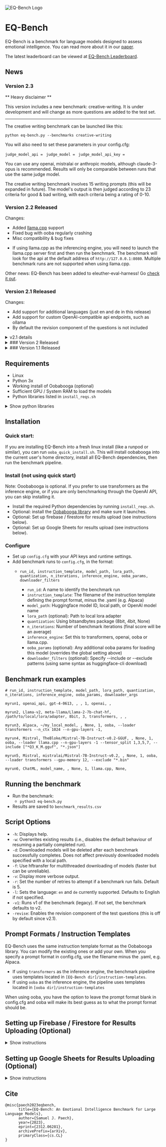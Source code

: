 ![EQ-Bench Logo](./images/eqbench_logo_sml.png)

# EQ-Bench

EQ-Bench is a benchmark for language models designed to assess emotional intelligence. You can read more about it in our [paper](https://arxiv.org/abs/2312.06281).

The latest leaderboard can be viewed at [EQ-Bench Leaderboard](https://eqbench.com).

## News

### Version 2.3

** Heavy disclaimer **

This version includes a new benchmark: creative-writing. It is under development and will change as more questions are added to the test set.

**********************

The creative writing benchmark can be launched like this: 

`python eq-bench.py --benchmarks creative-writing`

You will also need to set these parameters in your config.cfg:

`judge_model_api = `
`judge_model = `
`judge_model_api_key = `

You can use any openai, mistralai or anthropic models, although claude-3-opus is recommended. Results will only be comparable between runs that use the same judge model.

The creative writing benchmark involves 15 writing prompts (this will be expanded in future). The model's output is then judged according to 23 criteria for good & bad writing, with each criteria being a rating of 0-10.

### Version 2.2 Released

Changes:

- Added [llama.cpp](https://github.com/ggerganov/llama.cpp) support
- Fixed bug with ooba regularly crashing
- Misc compatibility & bug fixes

* If using llama.cpp as the inferencing engine, you will need to launch the llama.cpp server first and then run the benchmark. The benchmark will look for the api at the default address of `http://127.0.0.1:8080`. Multiple benchmark runs are not supported when using llama.cpp.

Other news: EQ-Bench has been added to eleuther-eval-harness! Go [check it out](https://github.com/EleutherAI/lm-evaluation-harness).

### Version 2.1 Released

Changes:

- Add support for additional languages (just en and de in this release)
- Add support for custom OpenAI-compatible api endpoints, such as ollama
- By default the revision component of the questions is not included

<details>
<summary>v2.1 details</summary>

### DE Support

German language support was kindly added by [CrispStrobe](https://github.com/CrispStrobe). The prompts were translated by GPT-4. You can expect the scores using the German version to be slightly lower than the English version, assuming the model's language competency for each is equal.

### Revision Component

After collecting a lot of data from v2, it's clear that the revision component has a mostly negative effect. Only 8% of the time does it improve the score, and on average the revised score is 2.95% lower than the first pass score. Since we choose the highest of the first pass vs revised aggregate scores, the revision component is rarely affecting the overall score.

Since revising requires significantly more inference, we opt to set it off by default. You can still enable it with the `-revise` argument. The upshot of disabling revision is that the benchmark is now much cheaper/faster to run, and the prompts are a little less complex. This change should have a negligible effect on scores.

</details>

<details>
<summary>### Version 2 Released</summary>

V2 of EQ-Bench contains 171 questions (compared to 60 in v1) and a new system for scoring. It is better able to discriminate performance differences between models. V2 is less subject to variance caused by perturbations (e.g. temp, sampler, quantisation, prompt format, system message). Also added is the ability to upload results to firebase.

We encourage you to move to v2, and to note which version you are using (EQ-Bench v1 or EQ-Bench v2) when publishing results to avoid confusion.

NOTE: V1 scores are not directly comparable to v2 scores.

<details>
<summary>More v2 details</summary>

Version 2 of the benchmark brings three major changes:

1. Increased the number of test questions from 60 to 171.
2. Changed the scoring system from _normalised_ to _full scale_.
3. Uploading results to firebase.

### Known issues:

- When using oobabooga as the inferencing engine, the api plugin stops responding after approx. 30 queries. This is handled by the benchmark pipeline by the query timing out (according to the value set in config.cfg), and then reloading ooba. The cause is unknown at this stage; the benchmark should however still complete.

### Score sensitivity to perturbations

Originally 200 dialogues were generated for the test set, of which 60 of the best (most coherent & challenging) were selected for v1 of the benchmark. We had initially established very low variance between runs of the v1 benchmark, when holding all parameters the same. However it has become apparent that minor perturbations to the model or inferencing parameters can cause score variance beyond what is explained by the actual change in performance.

Traditional multiple choice tests are less prone to this kind of variance because these perturbations are unlikely to change an answer from "A" to "B". In contrast, EQ-Bench questions require a subjective prediction of emotional intensity on a range of 0-10. Small perturbations to the model or inferencing params can produce significantly different numerical predictions. This is a source of noise that can be mitigated by increasing the number of questions. So for v2 we opted to expand the test set to 171 out of the originally generated 200.

We tested v1 against v2 for a number of models, while controlling a range of parameters (temp, sampler, quantisation, prompt format, system message). We find v2 scores to be significantly more stable to perturbations to these variables, and so we expect the scores to be more closely representative of the true performance of the model.

### Scoring system changes

In v1 of EQ-Bench we elected to normalise the four emotional intensity ratings in each question to sum to 10. The reasoning for this was that different subjects might have different ideas about, for example, what constitutes a _10_ rating. Given the subjectivity here, multiple perspectives can be valid.

A systematic bias in how the subject rates emotional intensity might correlate with a similar systematic bias in the creators of the reference answers, resulting in an artificially inflated score. So to eliminate this issue we normalised both the reference answer and the subject answer so that we are only comparing the _relative_ intensity of each emotion.

This seemed like a good idea at the time, however normalising in this way is far from a perfect solution. It handles certain edge cases poorly, and several models benchmarked with numbers that were significant outliers compared to other major benchmarks (E.g. Mixtral 8x7 produced unusually low scores). In addition, normalising the answers means we are losing the ability to assess the model's ability to make reasonable predictions about the absolute intensity of emotions.

In v2 we opted for a different approach: We still calculate the score by computing the difference from the reference answer, however, we no longer normalise the values. To mitigate the subjective nature of rating emotional intensity, we scale down smaller differences (differences between 1-4 from reference) on a curve. Differences from 5 to 10 are counted 1:1.

The result of these changes is better discriminative ability of the benchmark, and generally slightly higher scores compared to v1. As with v1, the score baseline is calibrated so that a score of 0 corresponds to answering randomly, and a score of 100 matches the reference answers exactly.

</details>

</details>

<details>
<summary>### Version 1.1 Released</summary>

This version adds support for Oobabooga. The benchmark pipeline can automatically download each model, launch the model with ooba using the specified parameters, and close the ooba server after the run completes, optionally deleting the model files.

</details>

## Requirements

- Linux
- Python 3x
- Working install of Oobabooga (optional)
- Sufficient GPU / System RAM to load the models
- Python libraries listed in `install_reqs.sh`

<details>
<summary>Show python libraries</summary>

### EQ-bench requirements
- `tqdm`
- `sentencepiece`
- `hf_transfer`
- `openai`
- `scipy`
- `torch`
- `peft`
- `bitsandbytes`
- `transformers` (preferably the latest version installed directly from GitHub: `huggingface/transformers`)
- `trl`
- `accelerate`
- `tensorboardX`
- `huggingface_hub`

### Requirements for QWEN models
- `einops`
- `transformers_stream_generator` (version 0.0.4)
- `deepspeed`
- `tiktoken`
- `flash-attention` (the latest version installed directly from GitHub: `Dao-AILab/flash-attention`)
- `auto-gptq`
- `optimum`

### Requirements for uploading results
- `gspread`
- `oauth2client`
- `firebase_admin`

</details>

## Installation

### Quick start:

If you are installing EQ-Bench into a fresh linux install (like a runpod or similar), you can run `ooba_quick_install.sh`. This will install oobabooga into the current user's home directory, install all EQ-Bench dependencies, then run the benchmark pipeline.

### Install (not using quick start)

Note: Ooobabooga is optional. If you prefer to use transformers as the inference engine, or if you are only benchmarking through the OpenAI API, you can skip installing it.

- Install the required Python dependencies by running `install_reqs.sh`.
- Optional: install the [Oobabooga library](https://github.com/oobabooga/text-generation-webui/tree/main) and make sure it launches.
- Optional: Set up firebase / firestore for results upload (see instructions below).
- Optional: Set up Google Sheets for results upload (see instructions below).

### Configure

- Set up `config.cfg` with your API keys and runtime settings.
- Add benchmark runs to `config.cfg`, in the format:
   - `run_id, instruction_template, model_path, lora_path, quantization, n_iterations, inference_engine, ooba_params, downloader_filters`

      - `run_id`: A name to identify the benchmark run
      - `instruction_template`: The filename of the instruction template defining the prompt format, minus the .yaml (e.g. Alpaca)
      - `model_path`: Huggingface model ID, local path, or OpenAI model name
      - `lora_path` (optional): Path to local lora adapter
      - `quantization`: Using bitsandbytes package (8bit, 4bit, None)
      - `n_iterations`: Number of benchmark iterations (final score will be an average)
      - `inference_engine`: Set this to transformers, openai, ooba or llama.cpp.
      - `ooba_params` (optional): Any additional ooba params for loading this model (overrides the global setting above)
      - `downloader_filters` (optional): Specify --include or --exclude patterns (using same syntax as huggingface-cli download)

## Benchmark run examples

`# run_id, instruction_template, model_path, lora_path, quantization, n_iterations, inference_engine, ooba_params, downloader_args`

`myrun1, openai_api, gpt-4-0613, , , 1, openai, ,`

`myrun2, Llama-v2, meta-llama/Llama-2-7b-chat-hf, /path/to/local/lora/adapter, 8bit, 3, transformers, , ,`

`myrun3, Alpaca, ~/my_local_model, , None, 1, ooba, --loader transformers --n_ctx 1024 --n-gpu-layers -1, `

`myrun4, Mistral, TheBloke/Mistral-7B-Instruct-v0.2-GGUF, , None, 1, ooba, --loader llama.cpp --n-gpu-layers -1 --tensor_split 1,3,5,7, --include ["*Q3_K_M.gguf", "*.json"]`

`myrun5, Mistral, mistralai/Mistral-7B-Instruct-v0.2, , None, 1, ooba, --loader transformers --gpu-memory 12, --exclude "*.bin"`

`myrun6, ChatML, model_name, , None, 1, llama.cpp, None,`

## Running the benchmark

- Run the benchmark:
   - `python3 eq-bench.py`
- Results are saved to `benchmark_results.csv`

## Script Options

- `-h`: Displays help.
- `-w`: Overwrites existing results (i.e., disables the default behaviour of resuming a partially completed run).
- `-d`: Downloaded models will be deleted after each benchmark successfully completes. Does not affect previously downloaded models specified with a local path.
- `-f`: Use hftransfer for multithreaded downloading of models (faster but can be unreliable).
- `-v`: Display more verbose output.
- `-r`: Set the number of retries to attempt if a benchmark run fails. Default is 5.
- `-l`: Sets the language: `en` and `de` currently supported. Defaults to English if not specified.
- `-v1`: Runs v1 of the benchmark (legacy). If not set, the benchmark defaults to v2.
- `-revise`: Enables the revision component of the test questions (this is off by default since v2.1).

## Prompt Formats / Instruction Templates

EQ-Bench uses the same instruction template format as the Oobabooga library. You can modify the existing ones or add your own. When you specify a prompt format in config.cfg, use the filename minus the .yaml, e.g. Alpaca.

- If using `transformers` as the inference engine, the benchmark pipeline uses templates located in `[EQ-Bench dir]/instruction-templates`.
- If using `ooba` as the inference engine, the pipeline uses templates located in `[ooba dir]/instruction-templates`

When using ooba, you have the option to leave the prompt format blank in config.cfg and ooba will make its best guess as to what the prompt format should be.

## Setting up Firebase / Firestore for Results Uploading (Optional)

<details>
  <summary>Show instructions</summary>

1. Create a new firebase project.
2. Create a service account within this project.
3. Generate a new private key, save to `firebase_creds.json` in EQ-Bench root directory.
4. Create a default firestore database in the project.

When EQ-Bench sees `firebase_creds.json` in the EQ-Bench directory, it will upload results to this firestore db when a benchmark run completes.

</details>

## Setting up Google Sheets for Results Uploading (Optional)

<details>
  <summary>Show instructions</summary>
  
1. Create a new Google Sheet.
2. Set the share settings so that anyone with the link can edit.
3. Set google_spreadsheet_url in `config.cfg` to the URL of the sheet you just created.
4. Go to [Google Cloud Console](https://console.cloud.google.com/).
5. Create a new project and ensure it is selected as active in the dropdown at the top of the page.
6. Enable the Google Sheets API for the project:
   - In the search bar, type "sheets"
   - Click Google Sheets API
   - Click `Enable`
7. Create a service account:
   - In the search bar, type "Service accounts" and click the appropriate result
   - Click `+ Create Service Account`
   - Give it a name & id, then click `Create and continue`
   - Grant this service account access: Basic -> Editor
   - Click `Done`
8. Click on the service account, then navigate to Keys -> Add key -> Create new key -> JSON.
9. Save the file to `google_creds.json` in the eq-bench directory.

</details>

## Cite

```
@misc{paech2023eqbench,
      title={EQ-Bench: An Emotional Intelligence Benchmark for Large Language Models}, 
      author={Samuel J. Paech},
      year={2023},
      eprint={2312.06281},
      archivePrefix={arXiv},
      primaryClass={cs.CL}
}
```